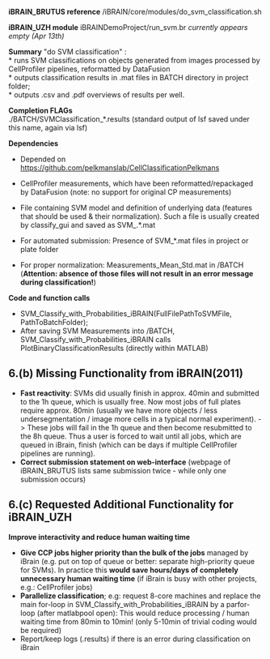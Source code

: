 **iBRAIN_BRUTUS reference**
/iBRAIN/core/modules/do_svm_classification.sh

**iBRAIN_UZH module**
iBRAINDemoProject/run_svm.br
_currently appears empty (Apr 13th)_

**Summary**
"do SVM classification" :  
	* runs SVM classifications on objects generated from images processed by CellProfiler pipelines, reformatted by DataFusion  
	* outputs classification results in .mat files in BATCH directory in project folder;  
	* outputs .csv and .pdf overviews of results per well.  

**Completion FLAGs**  
./BATCH/SVMClassification_*.results (standard output of lsf saved under this name, again via lsf)

**Dependencies**  

* Depended on https://github.com/pelkmanslab/CellClassificationPelkmans

* CellProfiler measurements, which have been reformatted/repackaged by DataFusion (note: no support for original CP measurements)
* File containing SVM model and definition of underlying data (features that should be used & their normalization). Such a file is usually created by classify_gui and saved as SVM_.*.mat
* For automated submission: Presence of SVM_*.mat files in project or plate folder
* For proper normalization: Measurements_Mean_Std.mat in /BATCH (**Attention: absence of those files will not result in an error message during classification!**)

**Code and function calls**
* SVM_Classify_with_Probabilities_iBRAIN(FullFilePathToSVMFile, PathToBatchFolder);
* After saving SVM Measurements into /BATCH, SVM_Classify_with_Probabilities_iBRAIN calls PlotBinaryClassificationResults (directly within MATLAB)


## 6.(b) Missing Functionality from iBRAIN(2011)

* **Fast reactivity**: SVMs did usually finish in approx. 40min and submitted to the 1h queue, which is usually free. Now most jobs of full plates require approx. 80min (usually we have more objects / less undersegmentation / image more cells in a typical normal experiment). -> These jobs will fail in the 1h queue and then become resubmitted to the 8h queue. Thus a user is forced to wait until all jobs, which are queued in iBrain, finish (which can be days if multiple CellProfiler pipelines are running). 
* **Correct submission statement on web-interface** (webpage of iBRAIN_BRUTUS lists same submission twice - while only one submission occurs)

## 6.(c) Requested Additional Functionality for iBRAIN_UZH
**Improve interactivity and reduce human waiting time**
* **Give CCP jobs higher priority than the bulk of the jobs** managed by iBrain (e.g. put on top of queue or better: separate high-priority queue for SVMs). In practice this **would save hours/days of completely unnecessary human waiting time** (if iBrain is busy with other projects, e.g.: CellProfiler jobs)
* **Parallelize classification**; e.g: request 8-core machines and replace the main for-loop in SVM_Classify_with_Probabilities_iBRAIN by a parfor-loop (after matlabpool open): This would reduce processing / human waiting time from 80min to 10min! (only 5-10min of trivial coding would be required)
* Report/keep logs (.results) if there is an error during classification on iBrain
